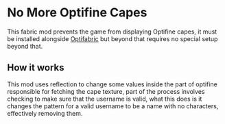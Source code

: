 # No More Optifine Capes
This fabric mod prevents the game from displaying Optifine capes, it must be installed alongside [Optifabric](https://github.com/Chocohead/OptiFabric) but beyond that requires no special setup beyond that.

## How it works
This mod uses reflection to change some values inside the part of optifine responsible for fetching the cape texture, part of the process involves checking to make sure that the username is valid, what this does is it changes the pattern for a valid username to be a name with no characters, effectively removing them.


